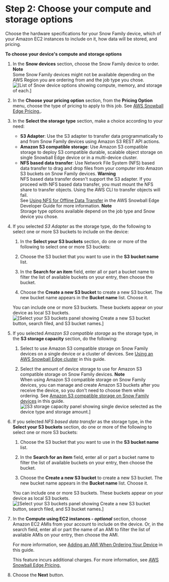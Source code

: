 # Step 2: Choose your compute and storage options<a name="compute-storage"></a>

Choose the hardware specifications for your Snow Family device, which of your Amazon EC2 instances to include on it, how data will be stored, and pricing\.

**To choose your device's compute and storage options**

1. In the **Snow devices** section, choose the Snow Family device to order\.
**Note**  
Some Snow Family devices might not be available depending on the AWS Region you are ordering from and the job type you chose\.  
![\[List of Snow device options showing compute, memory, and storage of each.\]](http://docs.aws.amazon.com/snowball/latest/developer-guide/images/sbe-devices.png)

1. In the **Choose your pricing option** section, from the **Pricing Option** menu, choose the type of pricing to apply to this job\. See [AWS Snowball Edge Pricing\.](https://aws.amazon.com/snowball/pricing/)\.

1. In the **Select the storage type** section, make a choice according to your need:
   + **S3 Adapter**: Use the S3 adapter to transfer data programmatically to and from Snow Family devices using Amazon S3 REST API actions\.
   + **Amazon S3 compatible storage**: Use Amazon S3 compatible storage to deploy S3 compatible durable, scalable object storage on single Snowball Edge device or in a multi\-device cluster\.
   + **NFS based data transfer**: Use Network File System \(NFS\) based data transfer to drag and drop files from your computer into Amazon S3 buckets on Snow Family devices\.
**Warning**  
NFS based data transfer doesn't support the S3 adapter\. If you proceed with NFS based data transfer, you must mount the NFS share to transfer objects\. Using the AWS CLI to transfer objects will fail\.  
See [Using NFS for Offline Data Transfer](https://docs.aws.amazon.com/snowball/latest/developer-guide/shared-using-nfs.html) in the AWS Snowball Edge Developer Guide for more information\.
**Note**  
Storage type options available depend on the job type and Snow device you chose\.

1. If you selected *S3 Adapter* as the storage type, do the following to select one or more S3 buckets to include on the device:

   1. In the **Select your S3 buckets** section, do one or more of the following to select one or more S3 buckets:

     1. Choose the S3 bucket that you want to use in the **S3 bucket name** list\.

     1. In the **Search for an item** field, enter all or part a bucket name to filter the list of available buckets on your entry, then choose the bucket\.

     1. Choose the **Create a new S3 bucket** to create a new S3 bucket\. The new bucket name appears in the **Bucket name** list\. Choose it\.

     You can include one or more S3 buckets\. These buckets appear on your device as local S3 buckets\.  
![\[Select your S3 buckets panel showing Create a new S3 bucket button, search filed, and S3 bucket names.\]](http://docs.aws.amazon.com/snowball/latest/developer-guide/images/select-s3-buckets-console.png)

1. If you selected *Amazon S3 compatible storage* as the storage type, in the **S3 storage capacity** section, do the following:

   1. Select to use Amazon S3 compatible storage on Snow Family devices on a single device or a cluster of devices\. See [Using an AWS Snowball Edge cluster](https://docs.aws.amazon.com/snowball/latest/developer-guide/UsingCluster.html) in this guide\.

   1. Select the amount of device storage to use for Amazon S3 compatible storage on Snow Family devices\.
**Note**  
When using Amazon S3 compatible storage on Snow Family devices, you can manage and create Amazon S3 buckets after you receive the device, so you don't need to choose them while ordering\. See [Amazon S3 compatible storage on Snow Family devices](https://docs.aws.amazon.com/snowball/latest/developer-guide/s3compatible-on-snow.html) in this guide\.  
![\[S3 storage capacity panel showing single device selected as the device type and storage amount.\]](http://docs.aws.amazon.com/snowball/latest/developer-guide/images/S3-storage-capacity-console.png)

1. If you selected *NFS based data transfer* as the storage type, in the **Select your S3 buckets** section, do one or more of the following to select one or more S3 buckets:

   1. Choose the S3 bucket that you want to use in the **S3 bucket name** list\.

   1. In the **Search for an item** field, enter all or part a bucket name to filter the list of available buckets on your entry, then choose the bucket\.

   1. Choose the **Create a new S3 bucket** to create a new S3 bucket\. The new bucket name appears in the **Bucket name** list\. Choose it\.

   You can include one or more S3 buckets\. These buckets appear on your device as local S3 buckets\.  
![\[Select your S3 buckets panel showing Create a new S3 bucket button, search filed, and S3 bucket names.\]](http://docs.aws.amazon.com/snowball/latest/developer-guide/images/select-s3-buckets-console.png)

1. In the **Compute using EC2 instances \- *optional*** section, choose Amazon EC2 AMIs from your account to include on the device\. Or, in the search field, enter all or part the name of an AMI to filter the list of available AMIs on your entry, then choose the AMI\.

   For more information, see [Adding an AMI When Ordering Your Device](https://docs.aws.amazon.com/snowball/latest/developer-guide/using-ami.html#add-ami-order) in this guide\.

   This feature incurs additional charges\. For more information, see [AWS Snowball Edge Pricing\.](https://aws.amazon.com/snowball/pricing/)

1. Choose the **Next** button\.